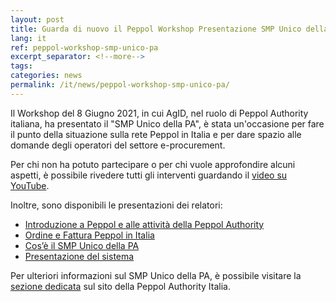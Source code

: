 ```yaml
---
layout: post
title: Guarda di nuovo il Peppol Workshop Presentazione SMP Unico della PA del 8 Giugno 2021
lang: it
ref: peppol-workshop-smp-unico-pa
excerpt_separator: <!--more-->
tags:
categories: news
permalink: /it/news/peppol-workshop-smp-unico-pa/
---
```


Il Workshop del 8 Giugno 2021, in cui AgID, nel ruolo di Peppol Authority
italiana, ha presentato il "SMP Unico della PA", è stata un'occasione per fare
il punto della situazione sulla rete Peppol in Italia e per dare spazio alle
domande degli operatori del settore e-procurement.<!--more-->

Per chi non ha potuto partecipare o per chi vuole approfondire alcuni aspetti, è possibile rivedere tutti gli interventi guardando il [video su YouTube](https://youtu.be/eYr7B-PCTrM).

Inoltre, sono disponibili le presentazioni dei relatori:

- [Introduzione a Peppol e alle attività della Peppol Authority](/attachements/20210608_IntroduzionePeppol_e_PeppolAuthorityItalia.pdf)
- [Ordine e Fattura Peppol in Italia](/attachements/20210608_PEPPOL_Ordine_Fattura.pdf)
- [Cos’è il SMP Unico della PA](/attachements/20210608_PeppolAuthorityItalia_SMPUnicoDellaPA.pdf)
- [Presentazione del sistema](/attachements/20210608_SMP_Unico_della_PA_Funzionalita.pdf)

Per ulteriori informazioni sul SMP Unico della PA, è possibile visitare la
[sezione dedicata](/it/qualificazione-ap-smp/smp-unico-pa/) sul sito della
Peppol Authority Italia.
